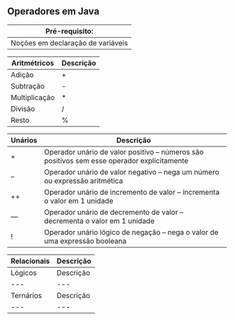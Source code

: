 ## Operadores em Java
|Pré-requisito: |
|  ---  |
|Noções em declaração de variáveis| 

|Aritmétricos| Descrição |
|  ---  |  ---  |
|Adição	|+|
|Subtração	|-|	
|Multiplicação	|*	|
|Divisão	|/	|
|Resto	|%|

|Unários| Descrição |
|  ---  |  ---  |
|+	|Operador unário de valor positivo – números são positivos sem esse operador explicitamente|
|–	|Operador unário de valor negativo – nega um número ou expressão aritmética|
|++	|Operador unário de incremento de valor – incrementa o valor em 1 unidade|
|—	|Operador unário de decremento de valor – decrementa o valor em 1 unidade|
|!	|Operador unário lógico de negação – nega o valor de uma expressão booleana|

|Relacionais| Descrição |
|  ---  |  ---  |
|Lógicos| Descrição |
|  ---  |  ---  |
|Ternários| Descrição |
|  ---  |  ---  |

